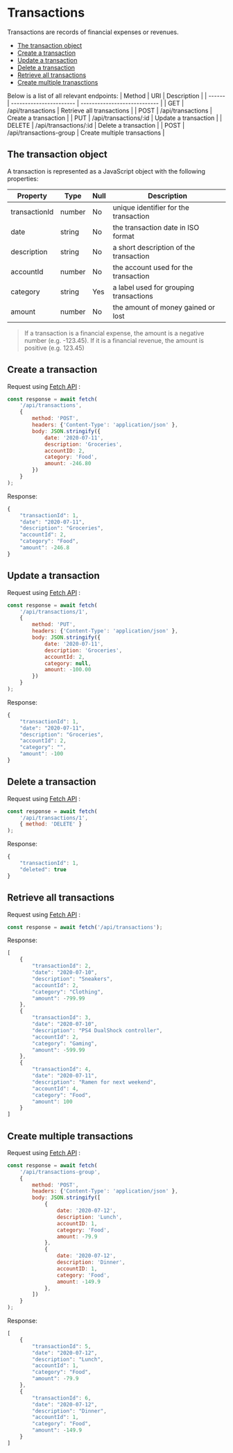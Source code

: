# Transactions
Transactions are records of financial expenses or revenues. 

- [The transaction object](#the-transaction-object)
- [Create a transaction](#create-a-transaction)
- [Update a transaction](#update-a-transaction)
- [Delete a transaction](#delete-a-transaction)
- [Retrieve all transactions](#retrieve-all-transactions)
- [Create multiple tranasctions](#create-multiple-transactions)

Below is a list of all relevant endpoints:
| Method | URI                     | Description                  |
| ------ | ----------------------- | ---------------------------- |
| GET    | /api/transactions       | Retrieve all transactions    |
| POST   | /api/transactions       | Create a transaction         |
| PUT    | /api/transactions/:id   | Update a transaction         |
| DELETE | /api/transactions/:id   | Delete a transaction         |
| POST   | /api/transactions-group | Create multiple transactions |


## The transaction object
A transaction is represented as a JavaScript object with the following properties:

| Property      | Type   | Null | Description                            |
| ------------- | ------ | ---- | -------------------------------------- |
| transactionId | number | No   | unique identifier for the transaction  |
| date          | string | No   | the transaction date in ISO format     |
| description   | string | No   | a short description of the transaction |
| accountId     | number | No   | the account used for the transaction   |
| category      | string | Yes  | a label used for grouping transactions |
| amount        | number | No   | the amount of money gained or lost     |

> If a transaction is a financial expense, the amount is a negative number (e.g. -123.45).
> If it is a financial revenue, the amount is positive (e.g. 123.45)


## Create a transaction
Request using [Fetch API][fetch-api-url] :
```javascript
const response = await fetch(
    '/api/transactions',
    {
        method: 'POST',
        headers: {'Content-Type': 'application/json' },
        body: JSON.stringify({
            date: '2020-07-11',
            description: 'Groceries',
            accountID: 2,
            category: 'Food',
            amount: -246.80
        })
    }
);
```

Response:
```javascript
{
    "transactionId": 1,
    "date": "2020-07-11",
    "description": "Groceries",
    "accountId": 2,
    "category": "Food",
    "amount": -246.8
}
```


## Update a transaction
Request using [Fetch API][fetch-api-url] :
```javascript
const response = await fetch(
    '/api/transactions/1',
    {
        method: 'PUT',
        headers: {'Content-Type': 'application/json' },
        body: JSON.stringify({
            date: '2020-07-11',
            description: 'Groceries',
            accountId: 2,
            category: null,
            amount: -100.00
        })
    }
);
```

Response:
```javascript
{
    "transactionId": 1,
    "date": "2020-07-11",
    "description": "Groceries",
    "accountId": 2,
    "category": "",
    "amount": -100
}
```

## Delete a transaction
Request using [Fetch API][fetch-api-url] :
```javascript
const response = await fetch(
    '/api/transactions/1',
    { method: 'DELETE' }
);
```

Response:
```javascript
{
    "transactionId": 1,
    "deleted": true
}
```


## Retrieve all transactions
Request using [Fetch API][fetch-api-url] :
```javascript
const response = await fetch('/api/transactions');
```

Response:
```javascript
[
    {
        "transactionId": 2,
        "date": "2020-07-10",
        "description": "Sneakers",
        "accountId": 2,
        "category": "Clothing",
        "amount": -799.99
    },
    {
        "transactionId": 3,
        "date": "2020-07-10",
        "description": "PS4 DualShock controller",
        "accountId": 2,
        "category": "Gaming",
        "amount": -599.99
    },
    {
        "transactionId": 4,
        "date": "2020-07-11",
        "description": "Ramen for next weekend",
        "accountId": 4,
        "category": "Food",
        "amount": 100
    }
]
```


## Create multiple transactions
Request using [Fetch API][fetch-api-url] :
```javascript
const response = await fetch(
    '/api/transactions-group',
    {
        method: 'POST',
        headers: {'Content-Type': 'application/json' },
        body: JSON.stringify([
            {
                date: '2020-07-12',
                description: 'Lunch',
                accountID: 1,
                category: 'Food',
                amount: -79.9
            },
            {
                date: '2020-07-12',
                description: 'Dinner',
                accountID: 1,
                category: 'Food',
                amount: -149.9
            },
        ])
    }
);
```

Response:
```javascript
[
    {
        "transactionId": 5,
        "date": "2020-07-12",
        "description": "Lunch",
        "accountId": 1,
        "category": "Food",
        "amount": -79.9
    },
    {
        "transactionId": 6,
        "date": "2020-07-12",
        "description": "Dinner",
        "accountId": 1,
        "category": "Food",
        "amount": -149.9
    }
]
```


[fetch-api-url]: https://developer.mozilla.org/en-US/docs/Web/API/Fetch_API
